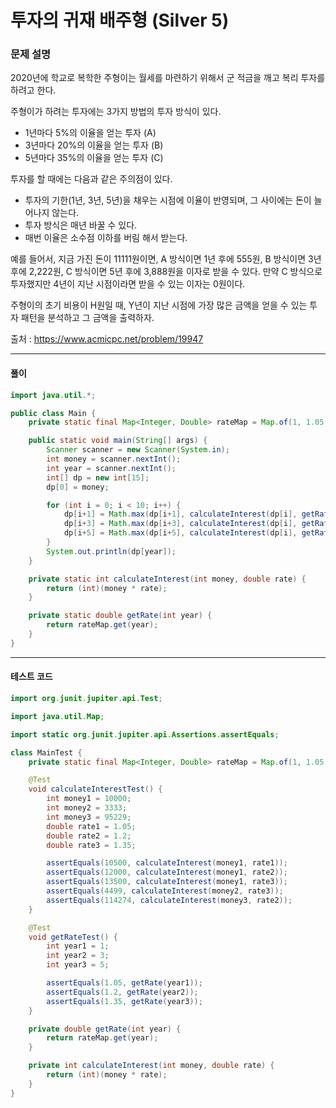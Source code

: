 # 투자의 귀재 배주형 (Silver 5)

### 문제 설명

2020년에 학교로 복학한 주형이는 월세를 마련하기 위해서 군 적금을 깨고 복리 투자를 하려고 한다.

주형이가 하려는 투자에는 3가지 방법의 투자 방식이 있다. 

* 1년마다 5%의 이율을 얻는 투자 (A)
* 3년마다 20%의 이율을 얻는 투자 (B)
* 5년마다 35%의 이율을 얻는 투자 (C)

투자를 할 때에는 다음과 같은 주의점이 있다.

* 투자의 기한(1년, 3년, 5년)을 채우는 시점에 이율이 반영되며, 그 사이에는 돈이 늘어나지 않는다.
* 투자 방식은 매년 바꿀 수 있다.
* 매번 이율은 소수점 이하를 버림 해서 받는다.

예를 들어서, 지금 가진 돈이 11111원이면, A 방식이면 1년 후에 555원, B 방식이면 3년 후에 2,222원, C 방식이면 5년 후에 3,888원을 이자로 받을 수 있다. 만약 C 방식으로 투자했지만 4년이 지난 시점이라면 받을 수 있는 이자는 0원이다.

주형이의 초기 비용이 H원일 때, Y년이 지난 시점에 가장 많은 금액을 얻을 수 있는 투자 패턴을 분석하고 그 금액을 출력하자.

출처 : https://www.acmicpc.net/problem/19947

---

#### 풀이
~~~java
import java.util.*;

public class Main {
    private static final Map<Integer, Double> rateMap = Map.of(1, 1.05, 3, 1.2, 5, 1.35);

    public static void main(String[] args) {
        Scanner scanner = new Scanner(System.in);
        int money = scanner.nextInt();
        int year = scanner.nextInt();
        int[] dp = new int[15];
        dp[0] = money;

        for (int i = 0; i < 10; i++) {
            dp[i+1] = Math.max(dp[i+1], calculateInterest(dp[i], getRate(1)));
            dp[i+3] = Math.max(dp[i+3], calculateInterest(dp[i], getRate(3)));
            dp[i+5] = Math.max(dp[i+5], calculateInterest(dp[i], getRate(5)));
        }
        System.out.println(dp[year]);
    }

    private static int calculateInterest(int money, double rate) {
        return (int)(money * rate);
    }

    private static double getRate(int year) {
        return rateMap.get(year);
    }
}
~~~

---

#### 테스트 코드
~~~java
import org.junit.jupiter.api.Test;

import java.util.Map;

import static org.junit.jupiter.api.Assertions.assertEquals;

class MainTest {
    private static final Map<Integer, Double> rateMap = Map.of(1, 1.05, 3, 1.2, 5, 1.35);

    @Test
    void calculateInterestTest() {
        int money1 = 10000;
        int money2 = 3333;
        int money3 = 95229;
        double rate1 = 1.05;
        double rate2 = 1.2;
        double rate3 = 1.35;

        assertEquals(10500, calculateInterest(money1, rate1));
        assertEquals(12000, calculateInterest(money1, rate2));
        assertEquals(13500, calculateInterest(money1, rate3));
        assertEquals(4499, calculateInterest(money2, rate3));
        assertEquals(114274, calculateInterest(money3, rate2));
    }

    @Test
    void getRateTest() {
        int year1 = 1;
        int year2 = 3;
        int year3 = 5;

        assertEquals(1.05, getRate(year1));
        assertEquals(1.2, getRate(year2));
        assertEquals(1.35, getRate(year3));
    }

    private double getRate(int year) {
        return rateMap.get(year);
    }

    private int calculateInterest(int money, double rate) {
        return (int)(money * rate);
    }
}
~~~
